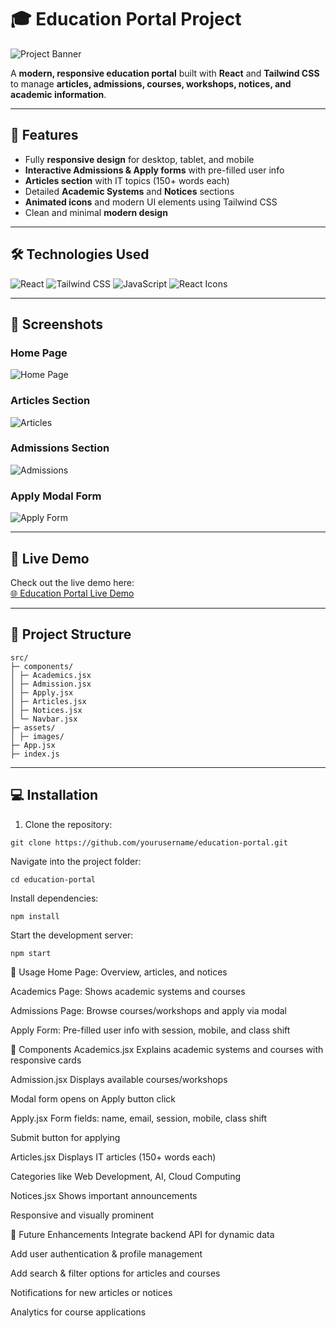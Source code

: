 # 🎓 Education Portal Project

![Project Banner](https://i.ibb.co/XYZ123/education-banner.png)

A **modern, responsive education portal** built with **React** and **Tailwind CSS** to manage **articles, admissions, courses, workshops, notices, and academic information**.  

---

## 🌟 Features

- Fully **responsive design** for desktop, tablet, and mobile  
- **Interactive Admissions & Apply forms** with pre-filled user info  
- **Articles section** with IT topics (150+ words each)  
- Detailed **Academic Systems** and **Notices** sections  
- **Animated icons** and modern UI elements using Tailwind CSS  
- Clean and minimal **modern design**  

---

## 🛠 Technologies Used

![React](https://img.shields.io/badge/React-61DAFB?style=for-the-badge&logo=react&logoColor=black)
![Tailwind CSS](https://img.shields.io/badge/Tailwind_CSS-38B2AC?style=for-the-badge&logo=tailwind-css&logoColor=white)
![JavaScript](https://img.shields.io/badge/JavaScript-F7DF1E?style=for-the-badge&logo=javascript&logoColor=black)
![React Icons](https://img.shields.io/badge/React_Icons-61DAFB?style=for-the-badge&logo=react&logoColor=white)

---

## 📸 Screenshots

### Home Page
![Home Page](https://i.ibb.co/ABC123/homepage.png)

### Articles Section
![Articles](https://i.ibb.co/DEF456/articles.png)

### Admissions Section
![Admissions](https://i.ibb.co/GHI789/admissions.png)

### Apply Modal Form
![Apply Form](https://i.ibb.co/JKL012/applyform.png)

---

## 🚀 Live Demo

Check out the live demo here:  
[🌐 Education Portal Live Demo](https://cseju-official-website.web.app/)

---

## 📂 Project Structure
```
src/
├─ components/
│ ├─ Academics.jsx
│ ├─ Admission.jsx
│ ├─ Apply.jsx
│ ├─ Articles.jsx
│ ├─ Notices.jsx
│ └─ Navbar.jsx
├─ assets/
│ ├─ images/
├─ App.jsx
├─ index.js
```


---

## 💻 Installation

1. Clone the repository:  
```
git clone https://github.com/yourusername/education-portal.git
```
Navigate into the project folder:

```
cd education-portal
```
Install dependencies:

```
npm install
```
Start the development server:

```
npm start
```
📌 Usage
Home Page: Overview, articles, and notices

Academics Page: Shows academic systems and courses

Admissions Page: Browse courses/workshops and apply via modal

Apply Form: Pre-filled user info with session, mobile, and class shift

🧩 Components
Academics.jsx
Explains academic systems and courses with responsive cards

Admission.jsx
Displays available courses/workshops

Modal form opens on Apply button click

Apply.jsx
Form fields: name, email, session, mobile, class shift

Submit button for applying

Articles.jsx
Displays IT articles (150+ words each)

Categories like Web Development, AI, Cloud Computing

Notices.jsx
Shows important announcements

Responsive and visually prominent

🔮 Future Enhancements
Integrate backend API for dynamic data

Add user authentication & profile management

Add search & filter options for articles and courses

Notifications for new articles or notices

Analytics for course applications



